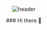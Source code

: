 <div align=center>

![header](https://capsule-render.vercel.app/api?type=slice&color=gradient&text=%20Beginner%20%20&height=200&fontSize=100)
 </div>
 <div align=center>
### Hi there 👋

<!--
**ihy527/ihy527** is a ✨ _special_ ✨ repository because its `README.md` (this file) appears on your GitHub profile.

Here are some ideas to get you started:

- 🔭 I’m currently working on ...
- 🌱 I’m currently learning ...
- 👯 I’m looking to collaborate on ...
- 🤔 I’m looking for help with ...
- 💬 Ask me about ...
- 📫 How to reach me: ...
- 😄 Pronouns: ...
- ⚡ Fun fact: ...
-->
